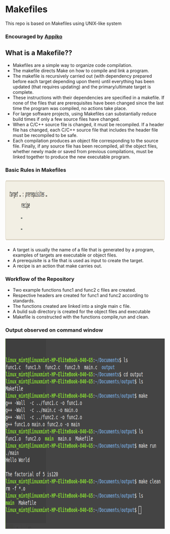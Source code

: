 # Makefiles
This repo is based on Makefiles using UNIX-like system
### Encouraged by  <a href="https://appiko.org/">Appiko</a>

## What is a Makefile??
<ul>
  <li>Makefiles are a simple way to organize code compilation.</li>
 <li> The makefile directs Make on how to compile and link a program.</li>
 <li> The makefile is recursively carried out (with dependency prepared before each target depending upon them) until everything has been updated (that requires updating) and the primary/ultimate target is complete.</li>
<li>These instructions with their dependencies are specified in a makefile. If none of the files that are prerequisites have been changed since the last time the program was compiled, no actions take place. </li>
<li> For large software projects, using Makefiles can substantially reduce build times if only a few source files have changed.</li>
<li> When a C/C++ source file is changed, it must be recompiled. If a header file has changed, each C/C++ source file that includes the header file must be recompiled to be safe.</li> 
<li> Each compilation produces an object file corresponding to the source file. Finally, if any source file has been recompiled, all the object files, whether newly made or saved from previous compilations, must be linked together to produce the new executable program.</li>
  </ul>
  
  ### Basic Rules in Makefiles
  <img src="Pictures/rule.png" width="800" height="200"> 
  <ul>
  <li>A target is usually the name of a file that is generated by a program, examples of targets are executable or object files.</li>
  <li>A prerequisite is a file that is used as input to create the target.</li>
  <li>A recipe is an action that make carries out. </li>
  </ul>
  
  ### Workflow of the Repository
  <ul>
  <li>Two example functions func1 and func2 c files are created.</li>
  <li>Respective headers are created for func1 and func2 according to standards.</li>
  <li>The functions created are linked into a single main c file. </li>
  <li>A bulid sub directory is created for the object files and executable </li>
  <li>Makefile is constructed with the functions compile,run and clean. </li>
  </ul>
  
  ### Output observed on command window
  <img src="Pictures/cmd_window.png" width="800" height="600"> <br/>
  
